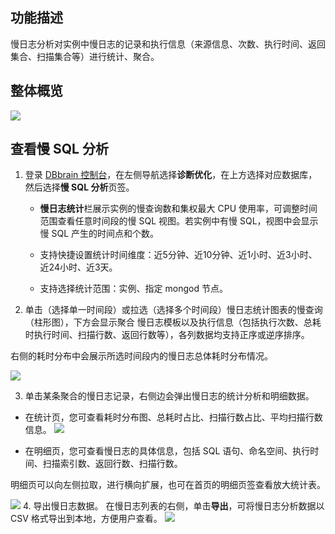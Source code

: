 
## 功能描述
慢日志分析对实例中慢日志的记录和执行信息（来源信息、次数、执行时间、返回集合、扫描集合等）进行统计、聚合。

## 整体概览

![](https://qcloudimg.tencent-cloud.cn/raw/04ef33ac6c575b180b519e0685425d1e.png)

## 查看慢 SQL 分析
1. 登录 [DBbrain 控制台](https://console.cloud.tencent.com/dbbrain/slow-sql)，在左侧导航选择**诊断优化**，在上方选择对应数据库，然后选择**慢 SQL 分析**页签。

   - **慢日志统计**栏展示实例的慢查询数和集权最大 CPU 使用率，可调整时间范围查看任意时间段的慢 SQL 视图。若实例中有慢 SQL，视图中会显示慢 SQL 产生的时间点和个数。

   - 支持快捷设置统计时间维度：近5分钟、近10分钟、近1小时、近3小时、近24小时、近3天。
   - 支持选择统计范围：实例、指定 mongod 节点。

2. 单击（选择单一时间段）或拉选（选择多个时间段）慢日志统计图表的慢查询（柱形图），下方会显示聚合 慢日志模板以及执行信息（包括执行次数、总耗时执行时间、扫描行数、返回行数等），各列数据均支持正序或逆序排序。

  右侧的耗时分布中会展示所选时间段内的慢日志总体耗时分布情况。

  ![](https://qcloudimg.tencent-cloud.cn/raw/72bab20e3c3bc865345b0d92cd17e295.png)

3. 单击某条聚合的慢日志记录，右侧边会弹出慢日志的统计分析和明细数据。
 - 在统计页，您可查看耗时分布图、总耗时占比、扫描行数占比、平均扫描行数信息。
  ![](https://qcloudimg.tencent-cloud.cn/raw/235fab6999bed8b5b17cdd2130bed503.png)

 - 在明细页，您可查看慢日志的具体信息，包括 SQL 语句、命名空间、执行时间、扫描索引数、返回行数、扫描行数。

  明细页可以向左侧拉取，进行横向扩展，也可在首页的明细页签查看放大统计表。

  ![](https://qcloudimg.tencent-cloud.cn/raw/8c8c403c325f4f4e5f6c4a87d8e69c11.png)
4. 导出慢日志数据。
   在慢日志列表的右侧，单击**导出**，可将慢日志分析数据以 CSV 格式导出到本地，方便用户查看。
![](https://qcloudimg.tencent-cloud.cn/raw/feb84853c63580554a79af5743505c4b.png)

